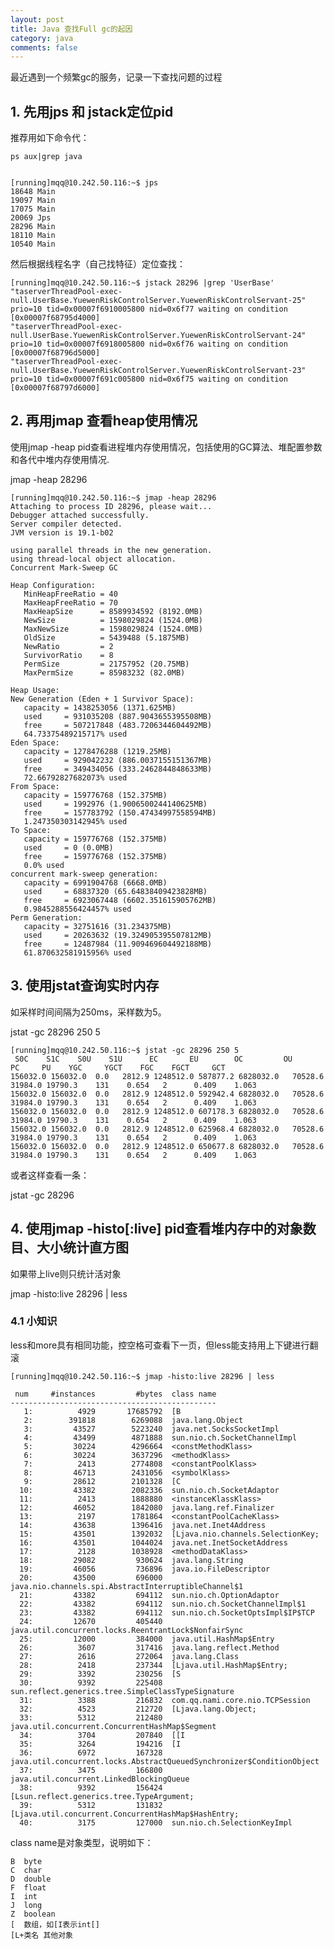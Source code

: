 ```yaml
---
layout: post
title: Java 查找Full gc的起因
category: java
comments: false
---
```

最近遇到一个频繁gc的服务，记录一下查找问题的过程

## 1. 先用jps 和 jstack定位pid

推荐用如下命令代：

	ps aux|grep java


	[running]mqq@10.242.50.116:~$ jps
	18648 Main
	19097 Main
	17075 Main
	20069 Jps
	28296 Main
	18110 Main
	10540 Main

然后根据线程名字（自己找特征）定位查找：

	[running]mqq@10.242.50.116:~$ jstack 28296 |grep 'UserBase'
	"taserverThreadPool-exec-null.UserBase.YuewenRiskControlServer.YuewenRiskControlServant-25" prio=10 tid=0x00007f6910005800 nid=0x6f77 waiting on condition [0x00007f68795d4000]
	"taserverThreadPool-exec-null.UserBase.YuewenRiskControlServer.YuewenRiskControlServant-24" prio=10 tid=0x00007f6918005800 nid=0x6f76 waiting on condition [0x00007f68796d5000]
	"taserverThreadPool-exec-null.UserBase.YuewenRiskControlServer.YuewenRiskControlServant-23" prio=10 tid=0x00007f691c005800 nid=0x6f75 waiting on condition [0x00007f68797d6000]



## 2. 再用jmap 查看heap使用情况

使用jmap -heap pid查看进程堆内存使用情况，包括使用的GC算法、堆配置参数和各代中堆内存使用情况.

jmap -heap 28296

	[running]mqq@10.242.50.116:~$ jmap -heap 28296
	Attaching to process ID 28296, please wait...
	Debugger attached successfully.
	Server compiler detected.
	JVM version is 19.1-b02

	using parallel threads in the new generation.
	using thread-local object allocation.
	Concurrent Mark-Sweep GC

	Heap Configuration:
	   MinHeapFreeRatio = 40
	   MaxHeapFreeRatio = 70
	   MaxHeapSize      = 8589934592 (8192.0MB)
	   NewSize          = 1598029824 (1524.0MB)
	   MaxNewSize       = 1598029824 (1524.0MB)
	   OldSize          = 5439488 (5.1875MB)
	   NewRatio         = 2
	   SurvivorRatio    = 8
	   PermSize         = 21757952 (20.75MB)
	   MaxPermSize      = 85983232 (82.0MB)

	Heap Usage:
	New Generation (Eden + 1 Survivor Space):
	   capacity = 1438253056 (1371.625MB)
	   used     = 931035208 (887.9043655395508MB)
	   free     = 507217848 (483.7206344604492MB)
	   64.73375489215717% used
	Eden Space:
	   capacity = 1278476288 (1219.25MB)
	   used     = 929042232 (886.0037155151367MB)
	   free     = 349434056 (333.2462844848633MB)
	   72.66792827682073% used
	From Space:
	   capacity = 159776768 (152.375MB)
	   used     = 1992976 (1.9006500244140625MB)
	   free     = 157783792 (150.47434997558594MB)
	   1.247350303142945% used
	To Space:
	   capacity = 159776768 (152.375MB)
	   used     = 0 (0.0MB)
	   free     = 159776768 (152.375MB)
	   0.0% used
	concurrent mark-sweep generation:
	   capacity = 6991904768 (6668.0MB)
	   used     = 68837320 (65.64838409423828MB)
	   free     = 6923067448 (6602.351615905762MB)
	   0.9845288556424457% used
	Perm Generation:
	   capacity = 32751616 (31.234375MB)
	   used     = 20263632 (19.324905395507812MB)
	   free     = 12487984 (11.909469604492188MB)
	   61.870632581915956% used

## 3. 使用jstat查询实时内存

如采样时间间隔为250ms，采样数为5。

jstat -gc 28296 250 5

	[running]mqq@10.242.50.116:~$ jstat -gc 28296 250 5
	 S0C    S1C    S0U    S1U      EC       EU        OC         OU       PC     PU    YGC     YGCT    FGC    FGCT     GCT   
	156032.0 156032.0  0.0   2812.9 1248512.0 587877.2 6828032.0   70528.6   31984.0 19790.3    131    0.654   2      0.409    1.063
	156032.0 156032.0  0.0   2812.9 1248512.0 592942.4 6828032.0   70528.6   31984.0 19790.3    131    0.654   2      0.409    1.063
	156032.0 156032.0  0.0   2812.9 1248512.0 607178.3 6828032.0   70528.6   31984.0 19790.3    131    0.654   2      0.409    1.063
	156032.0 156032.0  0.0   2812.9 1248512.0 625968.4 6828032.0   70528.6   31984.0 19790.3    131    0.654   2      0.409    1.063
	156032.0 156032.0  0.0   2812.9 1248512.0 650677.8 6828032.0   70528.6   31984.0 19790.3    131    0.654   2      0.409    1.063

或者这样查看一条：

jstat -gc 28296

## 4. 使用jmap -histo[:live] pid查看堆内存中的对象数目、大小统计直方图

如果带上live则只统计活对象

jmap -histo:live 28296 | less

### 4.1 小知识
less和more具有相同功能，控空格可查看下一页，但less能支持用上下键进行翻滚


	[running]mqq@10.242.50.116:~$ jmap -histo:live 28296 | less

	 num     #instances         #bytes  class name
	----------------------------------------------
	   1:          4929       17685792  [B
	   2:        391818        6269088  java.lang.Object
	   3:         43527        5223240  java.net.SocksSocketImpl
	   4:         43499        4871888  sun.nio.ch.SocketChannelImpl
	   5:         30224        4296664  <constMethodKlass>
	   6:         30224        3637296  <methodKlass>
	   7:          2413        2774808  <constantPoolKlass>
	   8:         46713        2431056  <symbolKlass>
	   9:         28612        2101328  [C
	  10:         43382        2082336  sun.nio.ch.SocketAdaptor
	  11:          2413        1888880  <instanceKlassKlass>
	  12:         46052        1842080  java.lang.ref.Finalizer
	  13:          2197        1781864  <constantPoolCacheKlass>
	  14:         43638        1396416  java.net.Inet4Address
	  15:         43501        1392032  [Ljava.nio.channels.SelectionKey;
	  16:         43501        1044024  java.net.InetSocketAddress
	  17:          2128        1038928  <methodDataKlass>
	  18:         29082         930624  java.lang.String
	  19:         46056         736896  java.io.FileDescriptor
	  20:         43500         696000  java.nio.channels.spi.AbstractInterruptibleChannel$1
	  21:         43382         694112  sun.nio.ch.OptionAdaptor
	  22:         43382         694112  sun.nio.ch.SocketChannelImpl$1
	  23:         43382         694112  sun.nio.ch.SocketOptsImpl$IP$TCP
	  24:         12670         405440  java.util.concurrent.locks.ReentrantLock$NonfairSync
	  25:         12000         384000  java.util.HashMap$Entry
	  26:          3607         317416  java.lang.reflect.Method
	  27:          2616         272064  java.lang.Class
	  28:          2418         237344  [Ljava.util.HashMap$Entry;
	  29:          3392         230256  [S
	  30:          9392         225408  sun.reflect.generics.tree.SimpleClassTypeSignature
	  31:          3388         216832  com.qq.nami.core.nio.TCPSession
	  32:          4523         212720  [Ljava.lang.Object;
	  33:          5312         212480  java.util.concurrent.ConcurrentHashMap$Segment
	  34:          3704         207840  [[I
	  35:          3264         194216  [I
	  36:          6972         167328  java.util.concurrent.locks.AbstractQueuedSynchronizer$ConditionObject
	  37:          3475         166800  java.util.concurrent.LinkedBlockingQueue
	  38:          9392         156424  [Lsun.reflect.generics.tree.TypeArgument;
	  39:          5312         131832  [Ljava.util.concurrent.ConcurrentHashMap$HashEntry;
	  40:          3175         127000  sun.nio.ch.SelectionKeyImpl


class name是对象类型，说明如下：

	B  byte
	C  char
	D  double
	F  float
	I  int
	J  long
	Z  boolean
	[  数组，如[I表示int[]
	[L+类名 其他对象